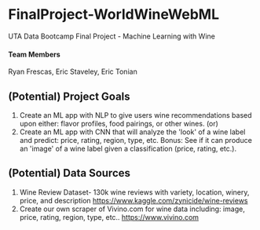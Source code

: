 # FinalProject-WorldWineWebML
UTA Data Bootcamp Final Project - Machine Learning with Wine

#### Team Members
Ryan Frescas, Eric Staveley, Eric Tonian

## (Potential) Project Goals
1) Create an ML app with NLP to give users wine recommendations based upon either: flavor profiles, food pairings, or other wines.
(or)
2) Create an ML app with CNN that will analyze the 'look' of a wine label and predict: price, rating, region, type, etc. Bonus: See if it can produce an 'image' of a wine label given a classification (price, rating, etc.).

## (Potential) Data Sources
1) Wine Review Dataset- 130k wine reviews with variety, location, winery, price, and description https://www.kaggle.com/zynicide/wine-reviews
2) Create our own scraper of Vivino.com for wine data including: image, price, rating, region, type, etc..
https://www.vivino.com
